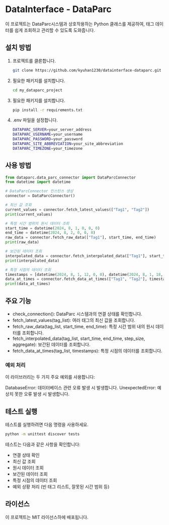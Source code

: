 # DataInterface - DataParc

이 프로젝트는 DataParc시스템과 상호작용하는 Python 클래스를 제공하여, 태그 데이터를 쉽게 조회하고 관리할 수 있도록 도와줍니다.

## 설치 방법

1. 프로젝트를 클론합니다.
   ```bash
   git clone https://github.com/kyuhan1230/datainterface-dataparc.git
   ```
   
2. 필요한 패키지를 설치합니다.
   ```bash
   cd my_dataparc_project
   ```

3. 필요한 패키지를 설치합니다.
   ```bash
   pip install -r requirements.txt
   ```

4. .env 파일을 설정합니다.
   ```bash
   DATAPARC_SERVER=your_server_address
   DATAPARC_USERNAME=your_username
   DATAPARC_PASSWORD=your_password
   DATAPARC_SITE_ABBREVIATION=your_site_abbreviation
   DATAPARC_TIMEZONE=your_timezone
   ```

## 사용 방법
```python
from dataparc.data_parc_connector import DataParcConnector
from datetime import datetime

# DataParcConnector 인스턴스 생성
connector = DataParcConnector()

# 최신 값 조회
current_values = connector.fetch_latest_values(["Tag1", "Tag2"])
print(current_values)

# 특정 시간 범위의 원시 데이터 조회
start_time = datetime(2024, 8, 1, 0, 0, 0)
end_time = datetime(2024, 8, 2, 0, 0, 0)
raw_data = connector.fetch_raw_data(["Tag1"], start_time, end_time)
print(raw_data)

# 보간된 데이터 조회
interpolated_data = connector.fetch_interpolated_data(["Tag1"], start_time, end_time, 3600, "AVERAGE")
print(interpolated_data)

# 특정 시점의 데이터 조회
timestamps = [datetime(2024, 8, 1, 12, 0, 0), datetime(2024, 8, 1, 18, 0, 0)]
data_at_times = connector.fetch_data_at_times(["Tag1", "Tag2"], timestamps)
print(data_at_times)
```

## 주요 기능
- check_connection(): DataParc 시스템과의 연결 상태를 확인합니다.
- fetch_latest_values(tag_list): 여러 태그의 최신 값을 조회합니다.
- fetch_raw_data(tag_list, start_time, end_time): 특정 시간 범위 내의 원시 데이터를 조회합니다.
- fetch_interpolated_data(tag_list, start_time, end_time, step_size, aggregate): 보간된 데이터를 조회합니다.
- fetch_data_at_times(tag_list, timestamps): 특정 시점의 데이터를 조회합니다.

### 예외 처리

이 라이브러리는 두 가지 주요 예외를 사용합니다:

DatabaseError: 데이터베이스 관련 오류 발생 시 발생합니다.
UnexpectedError: 예상치 못한 오류 발생 시 발생합니다.

## 테스트 실행

테스트를 실행하려면 다음 명령을 사용하세요.
   ```bash
   python -m unittest discover tests
   ```

테스트는 다음과 같은 사항을 확인합니다:
  - 연결 상태 확인
  - 최신 값 조회
  - 원시 데이터 조회
  - 보간된 데이터 조회
  - 특정 시점의 데이터 조회
  - 예외 상황 처리 (빈 태그 리스트, 잘못된 시간 범위 등)

## 라이선스
이 프로젝트는 MIT 라이선스하에 배포됩니다.
